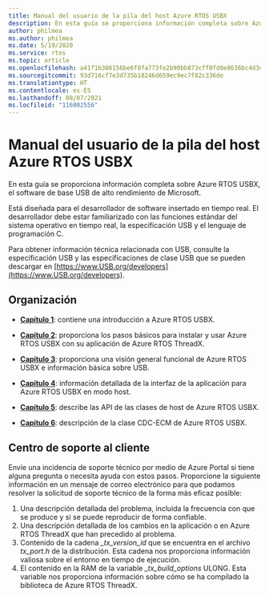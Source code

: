 ```yaml
---
title: Manual del usuario de la pila del host Azure RTOS USBX
description: En esta guía se proporciona información completa sobre Azure RTOS USBX, el software de base USB de alto rendimiento de Microsoft.
author: philmea
ms.author: philmea
ms.date: 5/19/2020
ms.service: rtos
ms.topic: article
ms.openlocfilehash: a41f1b386156be6f8fa773fe2b90bb873cff0fd0e8636bc4d3d8f75295bf7f19
ms.sourcegitcommit: 93d716cf7e3d735b18246d659ec9ec7f82c336de
ms.translationtype: HT
ms.contentlocale: es-ES
ms.lasthandoff: 08/07/2021
ms.locfileid: "116802556"
---
```

# <a name="azure-rtos-usbx-host-stack-user-guide"></a>Manual del usuario de la pila del host Azure RTOS USBX

En esta guía se proporciona información completa sobre Azure RTOS USBX, el software de base USB de alto rendimiento de Microsoft.

Está diseñada para el desarrollador de software insertado en tiempo real. El desarrollador debe estar familiarizado con las funciones estándar del sistema operativo en tiempo real, la especificación USB y el lenguaje de programación C.

Para obtener información técnica relacionada con USB, consulte la especificación USB y las especificaciones de clase USB que se pueden descargar en [https://www.USB.org/developers](https://www.USB.org/developers).

## <a name="organization"></a>Organización

- [**Capítulo 1**](usbx-host-stack-1.md): contiene una introducción a Azure RTOS USBX.

- [**Capítulo 2**](usbx-host-stack-2.md): proporciona los pasos básicos para instalar y usar Azure RTOS USBX con su aplicación de Azure RTOS ThreadX.

- [**Capítulo 3**](usbx-host-stack-3.md): proporciona una visión general funcional de Azure RTOS USBX e información básica sobre USB.

- [**Capítulo 4**](usbx-host-stack-4.md): información detallada de la interfaz de la aplicación para Azure RTOS USBX en modo host.

- [**Capítulo 5**](usbx-host-stack-5.md): describe las API de las clases de host de Azure RTOS USBX.

- [**Capítulo 6**](usbx-host-stack-6.md): descripción de la clase CDC-ECM de Azure RTOS USBX.

## <a name="customer-support-center"></a>Centro de soporte al cliente

Envíe una incidencia de soporte técnico por medio de Azure Portal si tiene alguna pregunta o necesita ayuda con estos pasos. Proporcione la siguiente información en un mensaje de correo electrónico para que podamos resolver la solicitud de soporte técnico de la forma más eficaz posible:

1. Una descripción detallada del problema, incluida la frecuencia con que se produce y si se puede reproducir de forma confiable.
2. Una descripción detallada de los cambios en la aplicación o en Azure RTOS ThreadX que han precedido al problema.
3. Contenido de la cadena *_tx_version_id* que se encuentra en el archivo *tx_port.h* de la distribución. Esta cadena nos proporciona información valiosa sobre el entorno en tiempo de ejecución.
4. El contenido en la RAM de la variable *_tx_build_options* ULONG. Esta variable nos proporciona información sobre cómo se ha compilado la biblioteca de Azure RTOS ThreadX.
